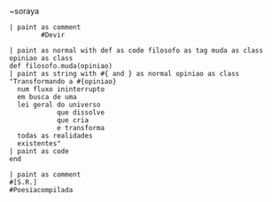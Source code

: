 ~soraya

    | paint as comment
            #Devir

    | paint as normal with def as code filosofo as tag muda as class opiniao as class
    def filosofo.muda(opiniao)
    | paint as string with #{ and } as normal opiniao as class
    "Transformando a #{opiniao}
      num fluxo ininterrupto
      em busca de uma
      lei geral do universo
                que dissolve
                que cria
                e transforma
      todas as realidades
      existentes"
    | paint as code
    end

    | paint as comment
    #[S.R.]
    #Poesiacompilada
